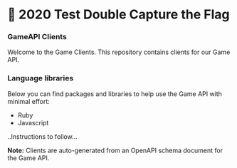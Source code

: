 # 💚 2020 Test Double Capture the Flag

### GameAPI Clients
Welcome to the Game Clients. This repository contains clients for our Game API. 

### Language libraries
Below you can find packages and libraries to help use the Game API with minimal effort:

- Ruby
- Javascript

..Instructions to follow...

**Note:** Clients are auto-generated from an OpenAPI schema document for the Game API.
